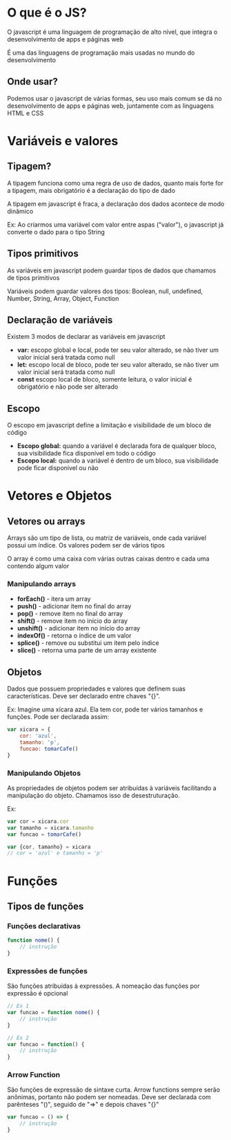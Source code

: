 # O que é o JS?
O javascript é uma linguagem de programação de alto nível, que integra o desenvolvimento de apps e páginas web

É uma das linguagens de programação mais usadas no mundo do desenvolvimento

## Onde usar?
Podemos usar o javascript de várias formas, seu uso mais comum se dá no desenvolvimento de apps e páginas web, juntamente com as linguagens HTML e CSS

# Variáveis e valores

## Tipagem?
A tipagem funciona como uma regra de uso de dados, quanto mais forte for a tipagem, mais obrigatório é a declaração do tipo de dado

A tipagem em javascript é fraca, a declaração dos dados acontece de modo dinâmico

Ex: Ao criarmos uma variável com valor entre aspas ("valor"), o javascript já converte o dado para o tipo String

## Tipos primitivos
As variáveis em javascript podem guardar tipos de dados que chamamos de tipos primitivos

Variáveis podem guardar valores dos tipos: Boolean, null, undefined, Number, String, Array, Object, Function

## Declaração de variáveis
Existem 3 modos de declarar as variáveis em javascript

- **var:** escopo global e local, pode ter seu valor alterado, se não tiver um valor inicial será tratada como null
- **let:** escopo local de bloco, pode ter seu valor alterado, se não tiver um valor inicial será tratada como null
- **const** escopo local de bloco, somente leitura, o valor inicial é obrigatório e não pode ser alterado

## Escopo
O escopo em javascript define a limitação e visibilidade de um bloco de código

- **Escopo global:** quando a variável é declarada fora de qualquer bloco, sua visibilidade fica disponível em todo o código
- **Escopo local:** quando a variável é dentro de um bloco, sua visibilidade pode ficar disponível ou não

# Vetores e Objetos

## Vetores ou arrays
Arrays são um tipo de lista, ou matriz de variáveis, onde cada variável possui um índice. Os valores podem ser de vários tipos

O array é como uma caixa com várias outras caixas dentro e cada uma contendo algum valor

### Manipulando arrays
- **forEach()** - itera um array
- **push()** - adicionar item no final do array
- **pop()** - remove item no final do array
- **shift()** - remove item no início do array
- **unshift()** - adicionar item no início do array
- **indexOf()** - retorna o índice de um valor
- **splice()** - remove ou substitui um item pelo índice
- **slice()** - retorna uma parte de um array existente

## Objetos
Dados que possuem propriedades e valores que definem suas características. Deve ser declarado entre chaves "{}".

Ex: Imagine uma xícara azul. Ela tem cor, pode ter vários tamanhos e funções. Pode ser declarada assim:
``` Javascript
var xicara = {
    cor: 'azul',
    tamanho: 'p',
    funcao: tomarCafe()
}
```

### Manipulando Objetos
As propriedades de objetos podem ser atribuídas à variáveis facilitando a manipulação do objeto. Chamamos isso de desestruturação.

Ex:
``` Javascript
var cor = xicara.cor
var tamanho = xicara.tamanho
var funcao = tomarCafe()

var {cor, tamanho} = xicara
// cor = 'azul' e tamanho = 'p'
```

# Funções

## Tipos de funções
### Funções declarativas
``` Javascript
function nome() {
    // instrução
}
```
### Expressões de funções
São funções atribuídas à expressões. A nomeação das funções por expressão é opcional
``` Javascript
// Ex 1
var funcao = function nome() {
    // instrução
}

// Ex 2
var funcao = function() {
    // instrução
}
```
### Arrow Function
São funções de expressão de sintaxe curta. Arrow functions sempre serão anônimas, portanto não podem ser nomeadas. Deve ser declarada com parênteses "()", seguido de "=>" e depois chaves "{}"
``` Javascript
var funcao = () => {
    // instrução
}
```
